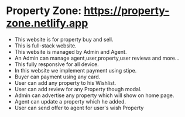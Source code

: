 # Property Zone: https://property-zone.netlify.app


- This website is for property buy and sell.
- This is full-stack website.
- This website is managed by Admin and Agent.
- An Admin can manage agent,user,property,user reviews and more...
- This fully responsive for all device.
- In this website we implement payment using stipe.
- Buyer can payment using any card.
- User can add any property to his Wishlist.
- User can add review for any Property though modal.
- Admin can advertise any property which will show on home page.
- Agent can update a property which he added.
- User can send offer to agent for user's wish Property

